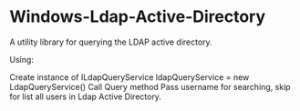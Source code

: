 # Windows-Ldap-Active-Directory
A utility library for querying the LDAP active directory.

Using:

Create instance of ILdapQueryService ldapQueryService = new LdapQueryService()
Call Query method Pass username for searching, skip for list all users in Ldap Active Directory.

